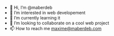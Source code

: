 - 👋 Hi, I’m @maberdeb
- 👀 I’m interested in web developement
- 🌱 I’m currently learning it
- 💞️ I’m looking to collaborate on a cool web project
- 📫 How to reach me maxime@maberdeb.com

<!---
maberdeb/maberdeb is a ✨ special ✨ repository because its `README.md` (this file) appears on your GitHub profile.
You can click the Preview link to take a look at your changes.
--->
